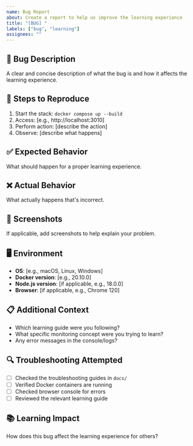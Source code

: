 ```yaml
---
name: Bug Report
about: Create a report to help us improve the learning experience
title: "[BUG] "
labels: ["bug", "learning"]
assignees: ""
---
```


## 🐛 Bug Description

A clear and concise description of what the bug is and how it affects the learning experience.

## 🔄 Steps to Reproduce

1. Start the stack: `docker compose up --build`
2. Access: [e.g., http://localhost:3010]
3. Perform action: [describe the action]
4. Observe: [describe what happens]

## ✅ Expected Behavior

What should happen for a proper learning experience.

## ❌ Actual Behavior

What actually happens that's incorrect.

## 📸 Screenshots

If applicable, add screenshots to help explain your problem.

## 🖥️ Environment

- **OS**: [e.g., macOS, Linux, Windows]
- **Docker version**: [e.g., 20.10.0]
- **Node.js version**: [if applicable, e.g., 18.0.0]
- **Browser**: [if applicable, e.g., Chrome 120]

## 📋 Additional Context

- Which learning guide were you following?
- What specific monitoring concept were you trying to learn?
- Any error messages in the console/logs?

## 🔍 Troubleshooting Attempted

- [ ] Checked the troubleshooting guides in `docs/`
- [ ] Verified Docker containers are running
- [ ] Checked browser console for errors
- [ ] Reviewed the relevant learning guide

## 📚 Learning Impact

How does this bug affect the learning experience for others?
